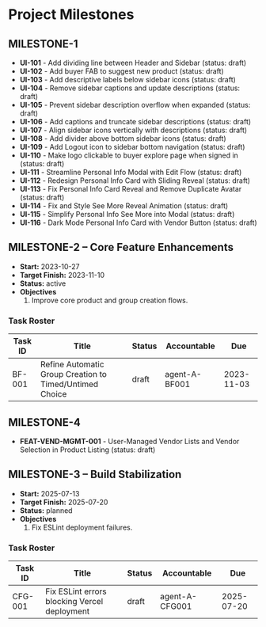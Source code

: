 # Project Milestones

## MILESTONE-1
- **UI-101** - Add dividing line between Header and Sidebar (status: draft)
- **UI-102** - Add buyer FAB to suggest new product (status: draft)
- **UI-103** - Add descriptive labels below sidebar icons (status: draft)
- **UI-104** - Remove sidebar captions and update descriptions (status: draft)
- **UI-105** - Prevent sidebar description overflow when expanded (status: draft)
- **UI-106** - Add captions and truncate sidebar descriptions (status: draft)
- **UI-107** - Align sidebar icons vertically with descriptions (status: draft)
- **UI-108** - Add divider above bottom sidebar icons (status: draft)
- **UI-109** - Add Logout icon to sidebar bottom navigation (status: draft)
- **UI-110** - Make logo clickable to buyer explore page when signed in (status: draft)
- **UI-111** - Streamline Personal Info Modal with Edit Flow (status: draft)
- **UI-112** - Redesign Personal Info Card with Sliding Reveal (status: draft)
- **UI-113** - Fix Personal Info Card Reveal and Remove Duplicate Avatar (status: draft)
- **UI-114** - Fix and Style See More Reveal Animation (status: draft)
- **UI-115** - Simplify Personal Info See More into Modal (status: draft)
- **UI-116** - Dark Mode Personal Info Card with Vendor Button (status: draft)

## MILESTONE-2 – Core Feature Enhancements
- **Start:** 2023-10-27
- **Target Finish:** 2023-11-10
- **Status:** active
- **Objectives**
  1. Improve core product and group creation flows.
### Task Roster
| Task ID | Title                                                  | Status | Accountable     | Due        |
|---------|--------------------------------------------------------|--------|-----------------|------------|
| BF-001  | Refine Automatic Group Creation to Timed/Untimed Choice | draft  | agent-A-BF001   | 2023-11-03 |

## MILESTONE-4
- **FEAT-VEND-MGMT-001** - User-Managed Vendor Lists and Vendor Selection in Product Listing (status: draft)

## MILESTONE-3 – Build Stabilization
- **Start:** 2025-07-13
- **Target Finish:** 2025-07-20
- **Status:** planned
- **Objectives**
  1. Fix ESLint deployment failures.
### Task Roster
| Task ID | Title | Status | Accountable | Due |
|---------|-------|--------|-------------|-----|
| CFG-001 | Fix ESLint errors blocking Vercel deployment | draft | agent-A-CFG001 | 2025-07-20 |
